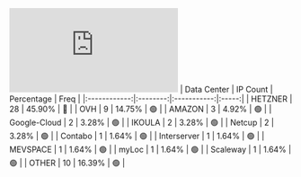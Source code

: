 ![Diagramm](https://github.com/obajay/StateSync-snapshots/blob/main/Projects/Sge/1/README.md)
| Data Center | IP Count | Percentage | Freq |
|:------------:|:--------:|:-----------:|:-----:|
| HETZNER | 28 | 45.90% | 🔴 |
| OVH | 9 | 14.75% | 🟢 |
| AMAZON | 3 | 4.92% | 🟢 |
| Google-Cloud | 2 | 3.28% | 🟢 |
| IKOULA | 2 | 3.28% | 🟢 |
| Netcup | 2 | 3.28% | 🟢 |
| Contabo | 1 | 1.64% | 🟢 |
| Interserver | 1 | 1.64% | 🟢 |
| MEVSPACE | 1 | 1.64% | 🟢 |
| myLoc | 1 | 1.64% | 🟢 |
| Scaleway | 1 | 1.64% | 🟢 |
| OTHER | 10 | 16.39% | 🟢 |